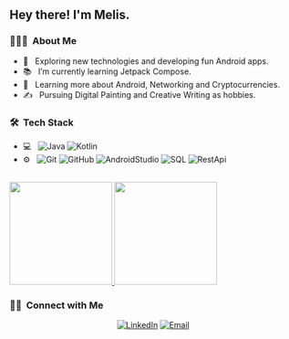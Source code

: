 <h2> Hey there! I'm Melis.</h2>

<h3> 👨🏻‍💻 &nbsp;About Me </h3>

- 🤔 &nbsp; Exploring new technologies and developing fun Android apps.
- 📚 &nbsp; I’m currently learning Jetpack Compose.
- 🌱 &nbsp; Learning more about Android, Networking and Cryptocurrencies.
- ✍️ &nbsp; Pursuing Digital Painting and Creative Writing as hobbies.

<h3> 🛠 &nbsp;Tech Stack</h3>

- 💻 &nbsp;
  ![Java](https://img.shields.io/badge/-Java-333333?style=flat&logo=Java&logoColor=f89820)
  ![Kotlin](https://img.shields.io/badge/-Kotlin-333333?style=flat&logo=Kotlin&logoColor=B75EA4)
- ⚙️ &nbsp;
  ![Git](https://img.shields.io/badge/-Git-333333?style=flat&logo=git)
  ![GitHub](https://img.shields.io/badge/-GitHub-333333?style=flat&logo=github)
  ![AndroidStudio](https://img.shields.io/badge/-AndroidStudio-333333?style=flat&logo=669933)
  ![SQL](https://img.shields.io/badge/-SQL-333333?style=flat&logo=669933)
  ![RestApi](https://img.shields.io/badge/-RestAPi-333333?style=flat&logo=669933)

<br/>

<a href="https://github.com/Astriex">
  <img height="180em" src="https://github-readme-stats.vercel.app/api?username=Astriex&theme=buefy&show_icons=true" />
  <img height="180em" src="https://github-readme-stats.vercel.app/api/top-langs/?username=Astriex&theme=buefy&layout=compact" />
</a>

<br/>

<h3> 🤝🏻 &nbsp;Connect with Me </h3>

<p align="center">
<a href="https://www.linkedin.com/in/melis-huskanović-146288142"><img alt="LinkedIn" src="https://img.shields.io/badge/LinkedIn-Melis%20Huskanovic-blue?style=flat-square&logo=linkedin"></a>
<a href="mailto:melishuskanovic@gmail.comu"><img alt="Email" src="https://img.shields.io/badge/Email-melishuskanovic@gmail.com-blue?style=flat-square&logo=gmail"></a>
</p>
